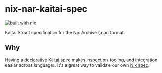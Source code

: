 # nix-nar-kaitai-spec

[![built with nix](https://builtwithnix.org/badge.svg)](https://builtwithnix.org)

Kaitai Struct specification for the Nix Archive (.nar) format.

## Why
Having a declarative Kaitai spec makes inspection, tooling, and integration easier across languages. It's a great way to validate our own [Nix spec](https://nix.dev/manual/nix/2.32/protocols/nix-archive).